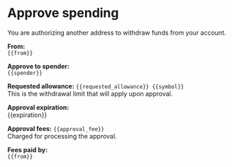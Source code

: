# Approve spending

You are authorizing another address to withdraw funds from your account.

**From:**  
`{{from}}`

**Approve to spender:**  
`{{spender}}`

**Requested allowance:** `{{requested_allowance}} {{symbol}}`  
This is the withdrawal limit that will apply upon approval.

**Approval expiration:**  
{{expiration}}

**Approval fees:** `{{approval_fee}}`  
Charged for processing the approval.

**Fees paid by:**  
`{{from}}`